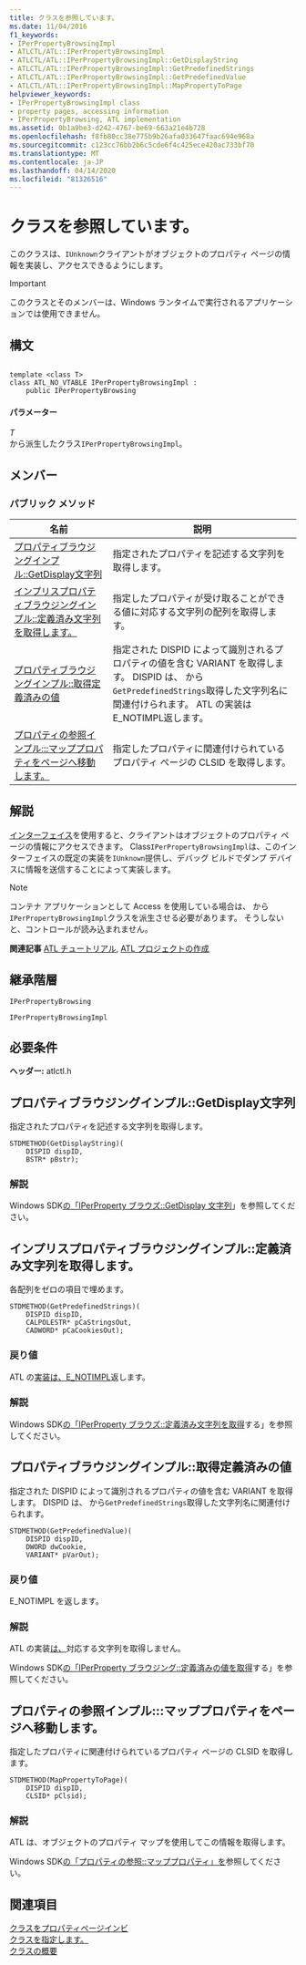 ```yaml
---
title: クラスを参照しています。
ms.date: 11/04/2016
f1_keywords:
- IPerPropertyBrowsingImpl
- ATLCTL/ATL::IPerPropertyBrowsingImpl
- ATLCTL/ATL::IPerPropertyBrowsingImpl::GetDisplayString
- ATLCTL/ATL::IPerPropertyBrowsingImpl::GetPredefinedStrings
- ATLCTL/ATL::IPerPropertyBrowsingImpl::GetPredefinedValue
- ATLCTL/ATL::IPerPropertyBrowsingImpl::MapPropertyToPage
helpviewer_keywords:
- IPerPropertyBrowsingImpl class
- property pages, accessing information
- IPerPropertyBrowsing, ATL implementation
ms.assetid: 0b1a9be3-d242-4767-be69-663a21e4b728
ms.openlocfilehash: f8fb80cc38e775b9b26afa033647faac694e968a
ms.sourcegitcommit: c123cc76bb2b6c5cde6f4c425ece420ac733bf70
ms.translationtype: MT
ms.contentlocale: ja-JP
ms.lasthandoff: 04/14/2020
ms.locfileid: "81326516"
---
```

# <a name="iperpropertybrowsingimpl-class"></a>クラスを参照しています。

このクラスは、`IUnknown`クライアントがオブジェクトのプロパティ ページの情報を実装し、アクセスできるようにします。

> [!IMPORTANT]
> このクラスとそのメンバーは、Windows ランタイムで実行されるアプリケーションでは使用できません。

## <a name="syntax"></a>構文

```

template <class T>
class ATL_NO_VTABLE IPerPropertyBrowsingImpl :
    public IPerPropertyBrowsing
```

#### <a name="parameters"></a>パラメーター

*T*<br/>
から派生したクラス`IPerPropertyBrowsingImpl`。

## <a name="members"></a>メンバー

### <a name="public-methods"></a>パブリック メソッド

|名前|説明|
|----------|-----------------|
|[プロパティブラウジングインプル::GetDisplay文字列](#getdisplaystring)|指定されたプロパティを記述する文字列を取得します。|
|[インプリスプロパティブラウジングインプル::定義済み文字列を取得します。](#getpredefinedstrings)|指定したプロパティが受け取ることができる値に対応する文字列の配列を取得します。|
|[プロパティブラウジングインプル::取得定義済みの値](#getpredefinedvalue)|指定された DISPID によって識別されるプロパティの値を含む VARIANT を取得します。 DISPID は、 から`GetPredefinedStrings`取得した文字列名に関連付けられます。 ATL の実装はE_NOTIMPL返します。|
|[プロパティの参照インプル:::マッププロパティをページへ移動します。](#mappropertytopage)|指定したプロパティに関連付けられているプロパティ ページの CLSID を取得します。|

## <a name="remarks"></a>解説

[インターフェイス](/windows/win32/api/ocidl/nn-ocidl-iperpropertybrowsing)を使用すると、クライアントはオブジェクトのプロパティ ページの情報にアクセスできます。 Class`IPerPropertyBrowsingImpl`は、このインターフェイスの既定の実装を`IUnknown`提供し、デバッグ ビルドでダンプ デバイスに情報を送信することによって実装します。

> [!NOTE]
> コンテナ アプリケーションとして Access を使用している場合は、 から`IPerPropertyBrowsingImpl`クラスを派生させる必要があります。 そうしないと、コントロールが読み込まれません。

**関連記事** [ATL チュートリアル](../../atl/active-template-library-atl-tutorial.md), [ATL プロジェクトの作成](../../atl/reference/creating-an-atl-project.md)

## <a name="inheritance-hierarchy"></a>継承階層

`IPerPropertyBrowsing`

`IPerPropertyBrowsingImpl`

## <a name="requirements"></a>必要条件

**ヘッダー:** atlctl.h

## <a name="iperpropertybrowsingimplgetdisplaystring"></a><a name="getdisplaystring"></a>プロパティブラウジングインプル::GetDisplay文字列

指定されたプロパティを記述する文字列を取得します。

```
STDMETHOD(GetDisplayString)(
    DISPID dispID,
    BSTR* pBstr);
```

### <a name="remarks"></a>解説

Windows SDK[の「IPerProperty ブラウズ::GetDisplay 文字列](/windows/win32/api/ocidl/nf-ocidl-iperpropertybrowsing-getdisplaystring)」を参照してください。

## <a name="iperpropertybrowsingimplgetpredefinedstrings"></a><a name="getpredefinedstrings"></a>インプリスプロパティブラウジングインプル::定義済み文字列を取得します。

各配列をゼロの項目で埋めます。

```
STDMETHOD(GetPredefinedStrings)(
    DISPID dispID,
    CALPOLESTR* pCaStringsOut,
    CADWORD* pCaCookiesOut);
```

### <a name="return-value"></a>戻り値

ATL の[実装は、E_NOTIMPL](#getpredefinedvalue)返します。

### <a name="remarks"></a>解説

Windows SDK[の「IPerProperty ブラウズ::定義済み文字列を取得](/windows/win32/api/ocidl/nf-ocidl-iperpropertybrowsing-getpredefinedstrings)する」を参照してください。

## <a name="iperpropertybrowsingimplgetpredefinedvalue"></a><a name="getpredefinedvalue"></a>プロパティブラウジングインプル::取得定義済みの値

指定された DISPID によって識別されるプロパティの値を含む VARIANT を取得します。 DISPID は、 から`GetPredefinedStrings`取得した文字列名に関連付けられます。

```
STDMETHOD(GetPredefinedValue)(
    DISPID dispID,
    DWORD dwCookie,
    VARIANT* pVarOut);
```

### <a name="return-value"></a>戻り値

E_NOTIMPL を返します。

### <a name="remarks"></a>解説

ATL の実装[は、](#getpredefinedstrings)対応する文字列を取得しません。

Windows SDK[の「IPerProperty ブラウジング::定義済みの値を取得](/windows/win32/api/ocidl/nf-ocidl-iperpropertybrowsing-getpredefinedvalue)する」を参照してください。

## <a name="iperpropertybrowsingimplmappropertytopage"></a><a name="mappropertytopage"></a>プロパティの参照インプル:::マッププロパティをページへ移動します。

指定したプロパティに関連付けられているプロパティ ページの CLSID を取得します。

```
STDMETHOD(MapPropertyToPage)(
    DISPID dispID,
    CLSID* pClsid);
```

### <a name="remarks"></a>解説

ATL は、オブジェクトのプロパティ マップを使用してこの情報を取得します。

Windows SDK[の「プロパティの参照::マッププロパティ」を](/windows/win32/api/ocidl/nf-ocidl-iperpropertybrowsing-mappropertytopage)参照してください。

## <a name="see-also"></a>関連項目

[クラスをプロパティページインビ](../../atl/reference/ipropertypageimpl-class.md)<br/>
[クラスを指定します。](../../atl/reference/ispecifypropertypagesimpl-class.md)<br/>
[クラスの概要](../../atl/atl-class-overview.md)
